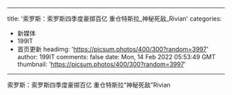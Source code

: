 
---
title: '索罗斯：索罗斯四季度豪掷百亿 重仓特斯拉_神秘死敌_Rivian'
categories: 
 - 新媒体
 - 199IT
 - 首页更新
headimg: 'https://picsum.photos/400/300?random=3997'
author: 199IT
comments: false
date: Mon, 14 Feb 2022 05:53:49 GMT
thumbnail: 'https://picsum.photos/400/300?random=3997'
---

<div>   
索罗斯：索罗斯四季度豪掷百亿 重仓特斯拉“神秘死敌”Rivian  
</div>
            
